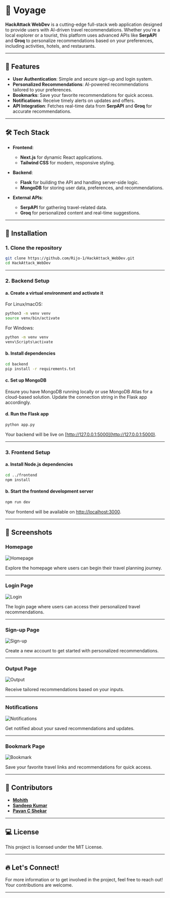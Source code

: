 

# 🚢 Voyage 

**HackAttack WebDev** is a cutting-edge full-stack web application designed to provide users with AI-driven travel recommendations. Whether you're a local explorer or a tourist, this platform uses advanced APIs like **SerpAPI** and **Groq** to personalize recommendations based on your preferences, including activities, hotels, and restaurants.

---

## 🌟 Features

- **User Authentication**: Simple and secure sign-up and login system.
- **Personalized Recommendations**: AI-powered recommendations tailored to your preferences.
- **Bookmarks**: Save your favorite recommendations for quick access.
- **Notifications**: Receive timely alerts on updates and offers.
- **API Integration**: Fetches real-time data from **SerpAPI** and **Groq** for accurate recommendations.

---

## 🛠 Tech Stack

- **Frontend**:  
  - **Next.js** for dynamic React applications.
  - **Tailwind CSS** for modern, responsive styling.
  
- **Backend**:  
  - **Flask** for building the API and handling server-side logic.
  - **MongoDB** for storing user data, preferences, and recommendations.
  
- **External APIs**:  
  - **SerpAPI** for gathering travel-related data.
  - **Groq** for personalized content and real-time suggestions.

---

## 🚀 Installation

### 1. Clone the repository

```bash
git clone https://github.com/Rijo-1/HackAttack_WebDev.git
cd HackAttack_WebDev
```

---

### 2. Backend Setup

#### a. Create a virtual environment and activate it

For Linux/macOS:

```bash
python3 -m venv venv
source venv/bin/activate
```

For Windows:

```bash
python -m venv venv
venv\Scripts\activate
```

#### b. Install dependencies

```bash
cd backend
pip install -r requirements.txt
```

#### c. Set up MongoDB

Ensure you have MongoDB running locally or use MongoDB Atlas for a cloud-based solution. Update the connection string in the Flask app accordingly.

#### d. Run the Flask app

```bash
python app.py
```

Your backend will be live on [http://127.0.0.1:5000](http://127.0.0.1:5000).

---

### 3. Frontend Setup

#### a. Install Node.js dependencies

```bash
cd ../frontend
npm install
```

#### b. Start the frontend development server

```bash
npm run dev
```

Your frontend will be available on [http://localhost:3000](http://localhost:3000).

---

## 📸 Screenshots

### Homepage
![Homepage](ss/home.png)

Explore the homepage where users can begin their travel planning journey.

---

### Login Page
![Login](ss/login.png)

The login page where users can access their personalized travel recommendations.

---

### Sign-up Page
![Sign-up](ss/signup.png)

Create a new account to get started with personalized recommendations.

---

### Output Page
![Output](ss/output.png)

Receive tailored recommendations based on your inputs.

---

### Notifications
![Notifications](ss/notification.png)

Get notified about your saved recommendations and updates.

---

### Bookmark Page
![Bookmark](ss/bookmark.png)

Save your favorite travel links and recommendations for quick access.

---

## 👥 Contributors

- **[Mohith](https://github.com/mohithn2004)**
- **[Sandeep Kumar](https://github.com/sandyyman)**
- **[Pavan C Shekar](https://github.com/pavancshekar)**

---

## 💻 License

This project is licensed under the MIT License.

---

## 🔥 Let's Connect!

For more information or to get involved in the project, feel free to reach out! Your contributions are welcome.

---


